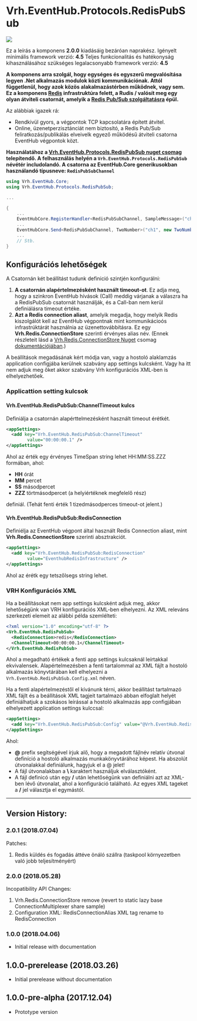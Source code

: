 ﻿ # Vrh.EventHub.Protocols.RedisPubSub
 
 ![](http://nuget.vonalkod.hu/content/projectavatars/eventhubredispubsub.png)
 
Ez a leírás a komponens **2.0.0** kiadásáig bezáróan naprakész.
Igényelt minimális framework verzió: **4.5**
Teljes funkcionalitás és hatékonyság kihasználásához szükséges legalacsonyabb framework verzió: **4.5**

**A komponens arra szolgál, hogy egységes és egyszerű megvalósítása legyen .Net alkalmazás modulok közti kommunikációnak. Attól függetlenül, hogy azok  közös alakalmazástérben működnek, vagy sem. Ez a komponens <a href="https://redis.io/" target="_blank">Redis</a> infrastruktúra felett, a Rudis / valósít meg egy olyan átviteli csatornát, amelyik a <a href="https://redis.io/topics/pubsub" target="_blank">Redis Pub/Sub szolgáltatásra</a> épül.**

Az alábbiak igazek rá:
* Rendkivül gyors, a végpontok TCP kapcsolatára épített átvitel.
* Online, üzenetperzisztánciát nem biztosító, a Redis Pub/Sub feliratkozás/publikálás elveivelk egyező működésű átviteli csatorna EventHub végpontok közt.

**Használatához a <a href="http://nuget.vonalkod.hu/packages/Vrh.EventHub.Protocols.RedisPubSub" target="_blank">Vrh.EventHub.Protocols.RedisPubSub nuget csomag</a> telepítendő. A felhasználás helyén a `Vrh.EventHub.Protocols.RedisPubSub` névétér includolandó. A csatorna az EventHub.Core generikusokban használandó típusneve: `RedisPubSubChannel`**

```csharp
using Vrh.EventHub.Core;
using Vrh.EventHub.Protocols.RedisPubSub;

...

{
    ...
    EventHubCore.RegisterHandler<RedisPubSubChannel, SampleMessage>("ch1", SampleMessageProcessor);
    ...
    EventHubCore.Send<RedisPubSubChannel, TwoNumber>("ch1", new TwoNumber() { One = 1, Two = 2 });
    ...
    // Stb.
}
```
## Konfigurációs lehetőségek
A Csatornán két beállítást tudunk definició szintjén konfigurálni:
1. **A csatornán alapértelmezésként használt timeout-ot**. Ez adja meg, hogy a szinkron EventHub hívások (Call) meddig várjanak a válaszra ha a RedisPubSub csatornát használják, és a Call-ban nem kerül definiálásra  timeout értéke.
2. **Azt a Redis connection aliast**, amelyik megadja, hogy melyik Redis kiszolgálót kell az EventHub végpontnak mint kommunikácioós infrastrúktárát használnia az üzenettovábbításra. Ez egy **Vrh.Redis.ConnectionStore** szerinti érvényes alias név. (Ennek részleteit lásd a <a href="http://nuget.vonalkod.hu/packages/Vrh.Redis.ConnectionStore/" target="_blank">Vrh.Redis.ConnectionStore Nuget</a> csomag <a href="http://gitlab.vonalkod.hu:443/vrh/Vrh.Redis.ConnectionStore/blob/developer/ReadMe.md" target="_blank">dokumentációjában</a>.) 

A beállítások megadásának kért módja van, vagy a hostoló alaklamzás application configjába kerülnek szabvány app settings kulcsként. Vagy ha itt nem adjuk meg őket akkor szabvány Vrh konfigurációs XML-ben is elhelyezhetőek.

### Applicattion setting kulcsok
#### Vrh.EventHub.RedisPubSub:ChannelTimeout kulcs
Definiálja a csatornán alapérttelmezésként használt timeout érétkét.
```xml
<appSettings>      
  <add key="Vrh.EventHub.RedisPubSub:ChannelTimeout"
        value="00:00:00.1" />
</appSettings>
```
Ahol az érték egy érvényes TimeSpan string lehet HH:MM:SS.ZZZ formában, ahol:
* **HH** órát
* **MM** percet
* **SS** másodpercet
* **ZZZ** törtmásodpercet (a helyiértéknek megfelelő rész)

definiál. (Tehát fenti érték 1 tizedmásodperces timeout-ot jelent.)

#### Vrh.EventHub.RedisPubSub:RedisConnection
Definiélja az EventHub végpont által használt Redis Connection aliast, mint **Vrh.Redis.ConnectionStore** szerinti absztrakciót.
```xml
<appSettings>      
  <add key="Vrh.EventHub.RedisPubSub:RedisConnection"
        value="EventhubRedisInfrastructure" />
</appSettings>
```
Ahol az érétk egy tetszőlsegs string lehet.

### VRH Konfigurációs XML
Ha a beállításokat nem app settings kulcsként adjuk meg, akkor lehetőségünk van VRH konfigurációs XML-ben elhelyezni. Az XML releváns szerkezeti elemeit az alábbi példa szemlélteti:
```xml
<?xml version="1.0" encoding="utf-8" ?>
<Vrh.EventHub.RedisPubSub>
  <RedisConnection>redis</RedisConnection>
  <ChannelTimeout>00:00:00.1</ChannelTimeout>
</Vrh.EventHub.RedisPubSub>
```

Ahol a megadható értékek a fenti app settings kulcsaknál leírtakkal ekvivalensek. Alapértelmezésben a fenti tartalommal az XML fájlt a hostoló alkalmazás könyvtárában kell elhelyezni a `Vrh.EventHub.RedisPubSub.Config.xml` néven.

Ha a fenti alapértelmezéstől el kívánunk térni, akkor beállítást tartalmazó XML fájlt és a beállítások XML tagjeit tartalmazó abban elfoglalt helyét definiálhatjuk a szokásos leírással a hostoló alkalmazás app configjában elhelyezett application settings kulccsal:
```xml
<appSettings>      
  <add key="Vrh.EventHub.RedisPubSub:Config" value="@Vrh.EventHub.RedisPubSub.Config.xml/Vrh.EventHub.RedisPubSub" />
</appSettings>
```
Ahol:
* **@** prefix segítségével írjuk alő, hogy a megadott fájlnév relatív útvonal definíció a hostoló alkalmazás munkakönyvtárához képest. Ha abszolút útvonalakkal definiálunk, hagyjuk el a @ jelet!
* A fájl útvonalakban a **\\** karaktert használjuk elválasztóként.
* A fájl definicó után egy **/** után lehetőségünk van definiálni azt az XML-ben lévő útvonalat, ahol a konfiguráció található. Az egyes XML tageket a **/** jel választja el egymástól.

<hr></hr>

## Version History:
### 2.0.1 (2018.07.04)
Patches:
1. Redis küldés és fogadás áttéve önáló szállra (taskpool környezetben való jobb teljesítményért)
### 2.0.0 (2018.05.28)
Incopatibility API Changes:
1. Vrh.Redis.ConnectionStore remove (revert to static lazy base ConnectionMultiplexer share sample)
2. Configuration XML: RedisConnectionAlias XML tag rename to RedisConnection

### 1.0.0 (2018.04.06)
* Initial release with documentation

## 1.0.0-prerelease (2018.03.26)
* Initial prerelease without documentation

## 1.0.0-pre-alpha (2017.12.04)
* Prototype version